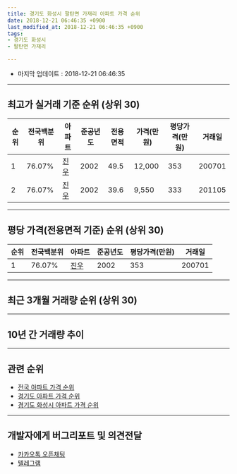 ```yaml
---
title: 경기도 화성시 팔탄면 가재리 아파트 가격 순위
date: 2018-12-21 06:46:35 +0900
last_modified_at: 2018-12-21 06:46:35 +0900
tags:
- 경기도 화성시
- 팔탄면 가재리

---
```


* 마지막 업데이트 : 2018-12-21 06:46:35

---

## 최고가 실거래 기준 순위 (상위 30)


|순위|전국백분위|아파트|준공년도|전용면적|가격(만원)|평당가격(만원)|거래일|
|---|---|---|---|---|---|---|---|
|1|76.07%|[진우](https://search.naver.com/search.naver?query=%EA%B2%BD%EA%B8%B0%EB%8F%84+%ED%99%94%EC%84%B1%EC%8B%9C+%ED%8C%94%ED%83%84%EB%A9%B4+%EA%B0%80%EC%9E%AC%EB%A6%AC+%EC%A7%84%EC%9A%B0)|2002|49.5|12,000|353|200701|
|2|76.07%|[진우](https://search.naver.com/search.naver?query=%EA%B2%BD%EA%B8%B0%EB%8F%84+%ED%99%94%EC%84%B1%EC%8B%9C+%ED%8C%94%ED%83%84%EB%A9%B4+%EA%B0%80%EC%9E%AC%EB%A6%AC+%EC%A7%84%EC%9A%B0)|2002|39.6|9,550|333|201105|


---

## 평당 가격(전용면적 기준) 순위 (상위 30)


|순위|전국백분위|아파트|준공년도|평당가격(만원)|거래일|
|---|---|---|---|---|---|
|1|76.07%|[진우](https://search.naver.com/search.naver?query=%EA%B2%BD%EA%B8%B0%EB%8F%84+%ED%99%94%EC%84%B1%EC%8B%9C+%ED%8C%94%ED%83%84%EB%A9%B4+%EA%B0%80%EC%9E%AC%EB%A6%AC+%EC%A7%84%EC%9A%B0)|2002|353|200701|


---

## 최근 3개월 거래량 순위 (상위 30)


<div style="width:100%;">
    <canvas id="deal_count_ranking" height="250"></canvas>
</div>


<script>
new Chart(document.getElementById("deal_count_ranking"), {
    type: 'horizontalBar',
    data: {
        labels: ['진우'],
        datasets: [{
            label: '실거래 수',
            data: [4],
            borderColor: "rgba(255, 0, 128, 1)",
            backgroundColor: "rgba(255, 0, 128, 0.5)",
            fill: false,
        }]
    },
    options: {
        responsive: true,
        title: {
            display: true,
            text: '최근 3개월 거래량 순위'
        },
        tooltips: {
            mode: 'index',
            intersect: false,
            callbacks: {
                title: function(tooltipItems, data) {
                    return "실거래 수:";
                },
                label: function(tooltipItem, data) {
                    return data.labels[tooltipItem.index] + ": " + tooltipItem.xLabel;
                }
            }
        },
        hover: {
            mode: 'nearest',
            intersect: true
        },
        scales: {
            xAxes: [{
                display: true,
                scaleLabel: {
                    display: true,
                    labelString: '실거래 수'
                },
                ticks: {
                    suggestedMin: 0,
                }
            }],
            yAxes: [{
                display: true,
                ticks: {
                    autoSkip: false,
                    callback: function(value, index, values) {
                        if (value.length > 15)
                            return value.substr(0, 13) + "...";
                        else
                            return value;
                    }
                },
                scaleLabel: {
                    display: false,
                }
            }]
        }
    }
});

</script>


---

## 10년 간 거래량 추이


<div style="width:100%;">
    <canvas id="deal_progress" height="250"></canvas>
</div>

<script>
new Chart(document.getElementById("deal_progress"), {
    type: 'line',
    data: {
        labels: ['200812','200901','200902','200903','200904','200905','200906','200907','200908','200909','200910','200911','200912','201001','201002','201003','201004','201005','201006','201007','201008','201009','201010','201011','201012','201101','201102','201103','201104','201105','201106','201107','201108','201109','201110','201111','201112','201201','201202','201203','201204','201205','201206','201207','201208','201209','201210','201211','201212','201301','201302','201303','201304','201305','201306','201307','201308','201309','201310','201311','201312','201401','201402','201403','201404','201405','201406','201407','201408','201409','201410','201411','201412','201501','201502','201503','201504','201505','201506','201507','201508','201509','201510','201511','201512','201601','201602','201603','201604','201605','201606','201607','201608','201609','201610','201611','201612','201701','201702','201703','201704','201705','201706','201707','201708','201709','201710','201711','201712','201801','201802','201803','201804','201805','201806','201807','201808','201809','201810','201811','201812'],
        datasets: [{
            label: '실거래 수',
            pointRadius: 1,
            data: [1, 0, 1, 2, 2, 1, 2, 5, 4, 8, 3, 6, 5, 5, 5, 5, 7, 6, 2, 7, 5, 5, 6, 4, 10, 7, 7, 7, 6, 10, 6, 12, 3, 8, 3, 10, 5, 2, 13, 6, 2, 8, 3, 7, 4, 7, 9, 2, 4, 2, 3, 10, 7, 5, 3, 2, 3, 5, 7, 8, 3, 8, 3, 8, 12, 7, 6, 7, 15, 6, 9, 3, 5, 6, 3, 9, 5, 12, 11, 6, 6, 4, 5, 2, 7, 4, 7, 7, 7, 9, 1, 3, 8, 2, 5, 3, 3, 6, 5, 9, 7, 2, 6, 5, 3, 7, 3, 4, 2, 5, 4, 6, 4, 6, 5, 3, 4, 8, 1, 2, 1],
            borderColor: "rgba(255, 201, 14, 1)",
            backgroundColor: "rgba(255, 201, 14, 0.5)",
            fill: true,
        }]
    },
    options: {
        responsive: true,
        title: {
            display: true,
            text: '10년간 거래량 추이'
        },
        tooltips: {
            mode: 'index',
            intersect: false,
        },
        hover: {
            mode: 'nearest',
            intersect: true
        },
        scales: {
            xAxes: [{
                display: true,
                scaleLabel: {
                    display: true,
                    labelString: '년/월'
                }
            }],
            yAxes: [{
                display: true,
                ticks: {
                    suggestedMin: 0,
                },
                scaleLabel: {
                    display: true,
                    labelString: '실거래 수'
                }
            }]
        }
    }
});

</script>


---

## 관련 순위

- [전국 아파트 가격 순위](https://inasie.github.io/apt-ranking/전국)
- [경기도 아파트 가격 순위](https://inasie.github.io/apt-ranking/경기도)
- [경기도 화성시 아파트 가격 순위](https://inasie.github.io/apt-ranking/경기도-화성시)


---

## 개발자에게 버그리포트 및 의견전달

- [카카오톡 오픈채팅](https://open.kakao.com/o/gLJUAP4)
- [텔레그램](https://t.me/inasie)

